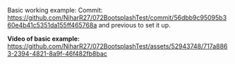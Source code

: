 Basic working example:
Commit: https://github.com/NiharR27/072BootsplashTest/commit/56dbb9c95095b360e4b41c5351da155ff465768a and previous to set it up.

**Video of basic example:**
https://github.com/NiharR27/072BootsplashTest/assets/52943748/717a8863-2394-4821-8a9f-46f482fb8bac

